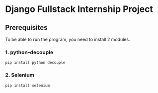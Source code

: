 # Django Fullstack Internship Project
## Prerequisites
To be able to run the program, you need to install 2 modules.
### 1. python-decouple
```
pip install python decouple
```
### 2. Selenium
```
pip install selenium
```

